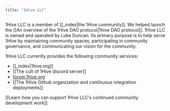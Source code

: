 ```yaml
---
title: "1Hive LLC"
---
```

1Hive LLC is a member of [[_index|the 1Hive community]]. We helped launch the [[An overview of the 1Hive DAO protocol|1hive DAO protocol]]. 1Hive LLC is owned and operated by Luke Duncan. Its primary purpose is to help serve 1Hive by maintaining community spaces, participating in community governance, and communicating our vision for the community.

1Hive LLC currently provides the following community services:
* [[_index|1hive.org]]
* [[The cult of 1Hive discord server]]
* [forum.1hive.org](https://forum.1hive.org)
* [[The 1Hive Github organization and continuous integration deployments]]

[[Learn how you can support 1Hive LLC's continued community development work]]


